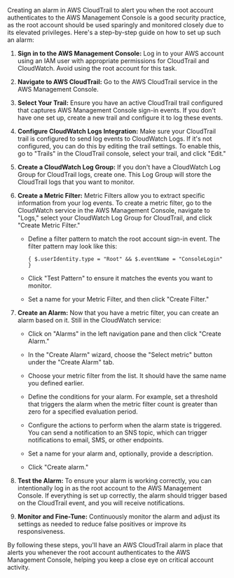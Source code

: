Creating an alarm in AWS CloudTrail to alert you when the root account authenticates to the AWS Management Console is a good security practice, as the root account should be used sparingly and monitored closely due to its elevated privileges. Here's a step-by-step guide on how to set up such an alarm:

1. **Sign in to the AWS Management Console:**
   Log in to your AWS account using an IAM user with appropriate permissions for CloudTrail and CloudWatch. Avoid using the root account for this task.

2. **Navigate to AWS CloudTrail:**
   Go to the AWS CloudTrail service in the AWS Management Console.

3. **Select Your Trail:**
   Ensure you have an active CloudTrail trail configured that captures AWS Management Console sign-in events. If you don't have one set up, create a new trail and configure it to log these events.

4. **Configure CloudWatch Logs Integration:**
   Make sure your CloudTrail trail is configured to send log events to CloudWatch Logs. If it's not configured, you can do this by editing the trail settings. To enable this, go to "Trails" in the CloudTrail console, select your trail, and click "Edit."

5. **Create a CloudWatch Log Group:**
   If you don't have a CloudWatch Log Group for CloudTrail logs, create one. This Log Group will store the CloudTrail logs that you want to monitor.

6. **Create a Metric Filter:**
   Metric Filters allow you to extract specific information from your log events. To create a metric filter, go to the CloudWatch service in the AWS Management Console, navigate to "Logs," select your CloudWatch Log Group for CloudTrail, and click "Create Metric Filter."

   - Define a filter pattern to match the root account sign-in event. The filter pattern may look like this:
     ```
     { $.userIdentity.type = "Root" && $.eventName = "ConsoleLogin" }
     ```

   - Click "Test Pattern" to ensure it matches the events you want to monitor.

   - Set a name for your Metric Filter, and then click "Create Filter."

7. **Create an Alarm:**
   Now that you have a metric filter, you can create an alarm based on it. Still in the CloudWatch service:

   - Click on "Alarms" in the left navigation pane and then click "Create Alarm."

   - In the "Create Alarm" wizard, choose the "Select metric" button under the "Create Alarm" tab.

   - Choose your metric filter from the list. It should have the same name you defined earlier.

   - Define the conditions for your alarm. For example, set a threshold that triggers the alarm when the metric filter count is greater than zero for a specified evaluation period.

   - Configure the actions to perform when the alarm state is triggered. You can send a notification to an SNS topic, which can trigger notifications to email, SMS, or other endpoints.

   - Set a name for your alarm and, optionally, provide a description.

   - Click "Create alarm."

8. **Test the Alarm:**
   To ensure your alarm is working correctly, you can intentionally log in as the root account to the AWS Management Console. If everything is set up correctly, the alarm should trigger based on the CloudTrail event, and you will receive notifications.

9. **Monitor and Fine-Tune:**
   Continuously monitor the alarm and adjust its settings as needed to reduce false positives or improve its responsiveness.

By following these steps, you'll have an AWS CloudTrail alarm in place that alerts you whenever the root account authenticates to the AWS Management Console, helping you keep a close eye on critical account activity.